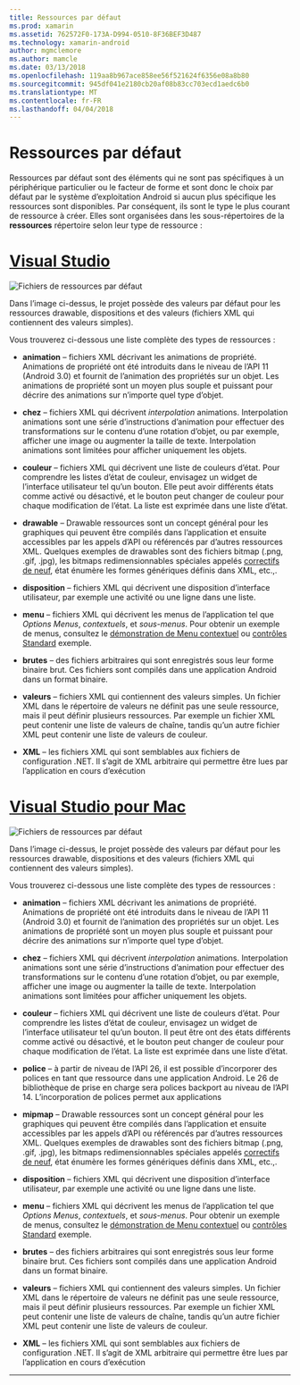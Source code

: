 ```yaml
---
title: Ressources par défaut
ms.prod: xamarin
ms.assetid: 762572F0-173A-D994-0510-8F36BEF3D487
ms.technology: xamarin-android
author: mgmclemore
ms.author: mamcle
ms.date: 03/13/2018
ms.openlocfilehash: 119aa8b967ace858ee56f521624f6356e08a8b80
ms.sourcegitcommit: 945df041e2180cb20af08b83cc703ecd1aedc6b0
ms.translationtype: MT
ms.contentlocale: fr-FR
ms.lasthandoff: 04/04/2018
---
```

# <a name="default-resources"></a>Ressources par défaut

Ressources par défaut sont des éléments qui ne sont pas spécifiques à un périphérique particulier ou le facteur de forme et sont donc le choix par défaut par le système d’exploitation Android si aucun plus spécifique les ressources sont disponibles. Par conséquent, ils sont le type le plus courant de ressource à créer. Elles sont organisées dans les sous-répertoires de la **ressources** répertoire selon leur type de ressource :

# <a name="visual-studiotabvswin"></a>[Visual Studio](#tab/vswin)

![Fichiers de ressources par défaut](default-resources-images/01-resource-files-vs.png)

Dans l’image ci-dessus, le projet possède des valeurs par défaut pour les ressources drawable, dispositions et des valeurs (fichiers XML qui contiennent des valeurs simples).

Vous trouverez ci-dessous une liste complète des types de ressources :

-  **animation** &ndash; fichiers XML décrivant les animations de propriété.
   Animations de propriété ont été introduits dans le niveau de l’API 11 (Android 3.0) et fournit de l’animation des propriétés sur un objet. Les animations de propriété sont un moyen plus souple et puissant pour décrire des animations sur n’importe quel type d’objet.

-  **chez** &ndash; fichiers XML qui décrivent *interpolation* animations. Interpolation animations sont une série d’instructions d’animation pour effectuer des transformations sur le contenu d’une rotation d’objet, ou par exemple, afficher une image ou augmenter la taille de texte. Interpolation animations sont limitées pour afficher uniquement les objets.

-  **couleur** &ndash; fichiers XML qui décrivent une liste de couleurs d’état. Pour comprendre les listes d’état de couleur, envisagez un widget de l’interface utilisateur tel qu’un bouton.
   Elle peut avoir différents états comme activé ou désactivé, et le bouton peut changer de couleur pour chaque modification de l’état. La liste est exprimée dans une liste d’état.

-  **drawable** &ndash; Drawable ressources sont un concept général pour les graphiques qui peuvent être compilés dans l’application et ensuite accessibles par les appels d’API ou référencés par d’autres ressources XML.
   Quelques exemples de drawables sont des fichiers bitmap (.png, .gif, .jpg), les bitmaps redimensionnables spéciales appelés [correctifs de neuf](https://developer.android.com/guide/topics/graphics/2d-graphics.html#nine-patch), état énumère les formes génériques définis dans XML, etc.,.
 
-  **disposition** &ndash; fichiers XML qui décrivent une disposition d’interface utilisateur, par exemple une activité ou une ligne dans une liste.

-  **menu** &ndash; fichiers XML qui décrivent les menus de l’application tel que *Options Menus*, *contextuels*, et *sous-menus*. Pour obtenir un exemple de menus, consultez le [démonstration de Menu contextuel](https://developer.xamarin.com/samples/monodroid/PopupMenuDemo/) ou [contrôles Standard](https://developer.xamarin.com/samples/mobile/StandardControls/) exemple.

-  **brutes** &ndash; des fichiers arbitraires qui sont enregistrés sous leur forme binaire brut. Ces fichiers sont compilés dans une application Android dans un format binaire.

-  **valeurs** &ndash; fichiers XML qui contiennent des valeurs simples. Un fichier XML dans le répertoire de valeurs ne définit pas une seule ressource, mais il peut définir plusieurs ressources. Par exemple un fichier XML peut contenir une liste de valeurs de chaîne, tandis qu’un autre fichier XML peut contenir une liste de valeurs de couleur.

-  **XML** &ndash; les fichiers XML qui sont semblables aux fichiers de configuration .NET. Il s’agit de XML arbitraire qui permettre être lues par l’application en cours d’exécution


# <a name="visual-studio-for-mactabvsmac"></a>[Visual Studio pour Mac](#tab/vsmac)

![Fichiers de ressources par défaut](default-resources-images/01-resource-files-xs.png)

Dans l’image ci-dessus, le projet possède des valeurs par défaut pour les ressources drawable, dispositions et des valeurs (fichiers XML qui contiennent des valeurs simples).

Vous trouverez ci-dessous une liste complète des types de ressources :

-  **animation** &ndash; fichiers XML décrivant les animations de propriété.
   Animations de propriété ont été introduits dans le niveau de l’API 11 (Android 3.0) et fournit de l’animation des propriétés sur un objet. Les animations de propriété sont un moyen plus souple et puissant pour décrire des animations sur n’importe quel type d’objet.

-  **chez** &ndash; fichiers XML qui décrivent *interpolation* animations. Interpolation animations sont une série d’instructions d’animation pour effectuer des transformations sur le contenu d’une rotation d’objet, ou par exemple, afficher une image ou augmenter la taille de texte. Interpolation animations sont limitées pour afficher uniquement les objets.

-  **couleur** &ndash; fichiers XML qui décrivent une liste de couleurs d’état. Pour comprendre les listes d’état de couleur, envisagez un widget de l’interface utilisateur tel qu’un bouton.
   Il peut être ont des états différents comme activé ou désactivé, et le bouton peut changer de couleur pour chaque modification de l’état. La liste est exprimée dans une liste d’état.

-  **police** &ndash; à partir de niveau de l’API 26, il est possible d’incorporer des polices en tant que ressource dans une application Android. Le 26 de bibliothèque de prise en charge sera polices backport au niveau de l’API 14. L’incorporation de polices permet aux applications

-  **mipmap** &ndash; Drawable ressources sont un concept général pour les graphiques qui peuvent être compilés dans l’application et ensuite accessibles par les appels d’API ou référencés par d’autres ressources XML.
   Quelques exemples de drawables sont des fichiers bitmap (.png, .gif, .jpg), les bitmaps redimensionnables spéciales appelés [correctifs de neuf](https://developer.android.com/guide/topics/graphics/2d-graphics.html#nine-patch), état énumère les formes génériques définis dans XML, etc.,.

-  **disposition** &ndash; fichiers XML qui décrivent une disposition d’interface utilisateur, par exemple une activité ou une ligne dans une liste.

-  **menu** &ndash; fichiers XML qui décrivent les menus de l’application tel que *Options Menus*, *contextuels*, et *sous-menus*. Pour obtenir un exemple de menus, consultez le [démonstration de Menu contextuel](https://developer.xamarin.com/samples/monodroid/PopupMenuDemo/) ou [contrôles Standard](https://developer.xamarin.com/samples/mobile/StandardControls/) exemple.

-  **brutes** &ndash; des fichiers arbitraires qui sont enregistrés sous leur forme binaire brut. Ces fichiers sont compilés dans une application Android dans un format binaire.

-  **valeurs** &ndash; fichiers XML qui contiennent des valeurs simples. Un fichier XML dans le répertoire de valeurs ne définit pas une seule ressource, mais il peut définir plusieurs ressources. Par exemple un fichier XML peut contenir une liste de valeurs de chaîne, tandis qu’un autre fichier XML peut contenir une liste de valeurs de couleur.

-  **XML** &ndash; les fichiers XML qui sont semblables aux fichiers de configuration .NET. Il s’agit de XML arbitraire qui permettre être lues par l’application en cours d’exécution

-----
